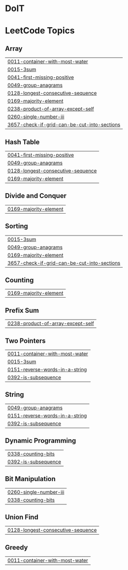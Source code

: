 # DoIT
<!---LeetCode Topics Start-->
# LeetCode Topics
## Array
|  |
| ------- |
| [0011-container-with-most-water](https://github.com/BTANISHA11/DoIT/tree/master/0011-container-with-most-water) |
| [0015-3sum](https://github.com/BTANISHA11/DoIT/tree/master/0015-3sum) |
| [0041-first-missing-positive](https://github.com/BTANISHA11/DoIT/tree/master/0041-first-missing-positive) |
| [0049-group-anagrams](https://github.com/BTANISHA11/DoIT/tree/master/0049-group-anagrams) |
| [0128-longest-consecutive-sequence](https://github.com/BTANISHA11/DoIT/tree/master/0128-longest-consecutive-sequence) |
| [0169-majority-element](https://github.com/BTANISHA11/DoIT/tree/master/0169-majority-element) |
| [0238-product-of-array-except-self](https://github.com/BTANISHA11/DoIT/tree/master/0238-product-of-array-except-self) |
| [0260-single-number-iii](https://github.com/BTANISHA11/DoIT/tree/master/0260-single-number-iii) |
| [3657-check-if-grid-can-be-cut-into-sections](https://github.com/BTANISHA11/DoIT/tree/master/3657-check-if-grid-can-be-cut-into-sections) |
## Hash Table
|  |
| ------- |
| [0041-first-missing-positive](https://github.com/BTANISHA11/DoIT/tree/master/0041-first-missing-positive) |
| [0049-group-anagrams](https://github.com/BTANISHA11/DoIT/tree/master/0049-group-anagrams) |
| [0128-longest-consecutive-sequence](https://github.com/BTANISHA11/DoIT/tree/master/0128-longest-consecutive-sequence) |
| [0169-majority-element](https://github.com/BTANISHA11/DoIT/tree/master/0169-majority-element) |
## Divide and Conquer
|  |
| ------- |
| [0169-majority-element](https://github.com/BTANISHA11/DoIT/tree/master/0169-majority-element) |
## Sorting
|  |
| ------- |
| [0015-3sum](https://github.com/BTANISHA11/DoIT/tree/master/0015-3sum) |
| [0049-group-anagrams](https://github.com/BTANISHA11/DoIT/tree/master/0049-group-anagrams) |
| [0169-majority-element](https://github.com/BTANISHA11/DoIT/tree/master/0169-majority-element) |
| [3657-check-if-grid-can-be-cut-into-sections](https://github.com/BTANISHA11/DoIT/tree/master/3657-check-if-grid-can-be-cut-into-sections) |
## Counting
|  |
| ------- |
| [0169-majority-element](https://github.com/BTANISHA11/DoIT/tree/master/0169-majority-element) |
## Prefix Sum
|  |
| ------- |
| [0238-product-of-array-except-self](https://github.com/BTANISHA11/DoIT/tree/master/0238-product-of-array-except-self) |
## Two Pointers
|  |
| ------- |
| [0011-container-with-most-water](https://github.com/BTANISHA11/DoIT/tree/master/0011-container-with-most-water) |
| [0015-3sum](https://github.com/BTANISHA11/DoIT/tree/master/0015-3sum) |
| [0151-reverse-words-in-a-string](https://github.com/BTANISHA11/DoIT/tree/master/0151-reverse-words-in-a-string) |
| [0392-is-subsequence](https://github.com/BTANISHA11/DoIT/tree/master/0392-is-subsequence) |
## String
|  |
| ------- |
| [0049-group-anagrams](https://github.com/BTANISHA11/DoIT/tree/master/0049-group-anagrams) |
| [0151-reverse-words-in-a-string](https://github.com/BTANISHA11/DoIT/tree/master/0151-reverse-words-in-a-string) |
| [0392-is-subsequence](https://github.com/BTANISHA11/DoIT/tree/master/0392-is-subsequence) |
## Dynamic Programming
|  |
| ------- |
| [0338-counting-bits](https://github.com/BTANISHA11/DoIT/tree/master/0338-counting-bits) |
| [0392-is-subsequence](https://github.com/BTANISHA11/DoIT/tree/master/0392-is-subsequence) |
## Bit Manipulation
|  |
| ------- |
| [0260-single-number-iii](https://github.com/BTANISHA11/DoIT/tree/master/0260-single-number-iii) |
| [0338-counting-bits](https://github.com/BTANISHA11/DoIT/tree/master/0338-counting-bits) |
## Union Find
|  |
| ------- |
| [0128-longest-consecutive-sequence](https://github.com/BTANISHA11/DoIT/tree/master/0128-longest-consecutive-sequence) |
## Greedy
|  |
| ------- |
| [0011-container-with-most-water](https://github.com/BTANISHA11/DoIT/tree/master/0011-container-with-most-water) |
<!---LeetCode Topics End-->